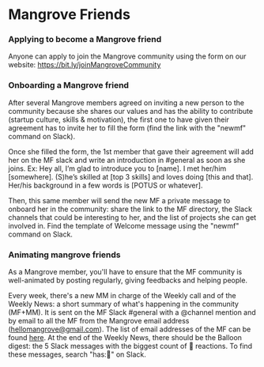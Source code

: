 # Mangrove Friends


### Applying to become a Mangrove friend
Anyone can apply to join the Mangrove community using the form on our website: https://bit.ly/joinMangroveCommunity

### Onboarding a Mangrove friend
After several Mangrove members agreed on inviting a new person to the community because she shares our values and has the ability to contribute (startup culture, skills & motivation), the first one to have given their agreement has to invite her to fill the form (find the link with the "newmf" command on Slack). 

Once she filled the form, the 1st member that gave their agreement will add her on the MF slack and write an introduction in #general as soon as she joins.
Ex: Hey all, I’m glad to introduce you to [name]. I met her/him [somewhere]. (S)he’s skilled at [top 3 skills] and loves doing [this and that]. Her/his background in a few words is [POTUS or whatever].

Then, this same member will send the new MF a private message to onboard her in the community: share the link to the MF directory, the Slack channels that could be interesting to her, and the list of projects she can get involved in. Find the template of Welcome message using the "newmf" command on Slack.


### Animating mangrove friends

As a Mangrove member, you'll have to ensure that the MF community is well-animated by posting regularly, giving feedbacks and helping people.

Every week, there's a new MM in charge of the Weekly call and of the Weekly News: a short summary of what's happening in the community (MF+MM). It is sent on the MF Slack #general with a @channel mention and by email to all the MF from the Mangrove email address (hellomangrove@gmail.com). The list of email addresses of the MF can be found [here](bit.ly/mf_spreadsheet).
At the end of the Weekly News, there should be the Balloon digest: the 5 Slack messages with the biggest count of :balloon: reactions. To find these messages, search "has::balloon:" on Slack.
